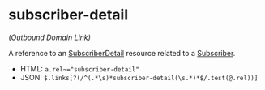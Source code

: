 ﻿# subscriber-detail

_(Outbound Domain Link)_

A reference to an [SubscriberDetail](../models/SubscriberDetail.md) resource related to a [Subscriber](../concepts/Subscriber.md).

* HTML: `a.rel~="subscriber-detail"`
* JSON: `$.links[?(/^(.*\s)*subscriber-detail(\s.*)*$/.test(@.rel))]`